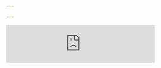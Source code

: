 ```yaml
---

---
```


<iframe src="https://anchor.fm/notcoolai/embed" height="102px" width="400px" frameborder="0" scrolling="no"></iframe>



